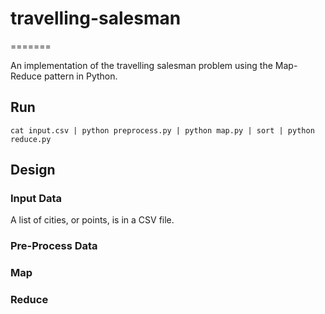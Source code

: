 # travelling-salesman
=======

An implementation of the travelling salesman problem using the Map-Reduce pattern in Python.

## Run

```
cat input.csv | python preprocess.py | python map.py | sort | python reduce.py
```

## Design

### Input Data
A list of cities, or points, is in a CSV file.  

### Pre-Process Data

### Map

### Reduce
